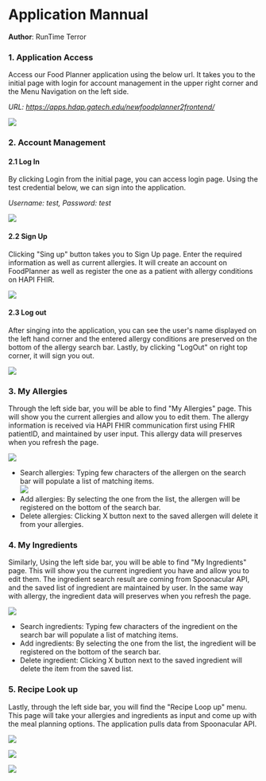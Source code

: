 # Application Mannual

**Author**: RunTime Terror

### 1. Application Access
Access our Food Planner application using the below url. It takes you to the initial page with login for account management in the upper right corner and the Menu Navigation on the left side.

_URL: https://apps.hdap.gatech.edu/newfoodplanner2frontend/_

![](./images/0_initialPage.PNG)

### 2. Account Management
#### 2.1 Log In
By clicking Login from the initial page, you can access login page. Using the test credential below, we can sign into the application. 

_Username: test, Password: test_

![](./images/1_Login.PNG)

#### 2.2 Sign Up
Clicking "Sing up" button takes you to Sign Up page. Enter the required information as well as current allergies. It will create an account on FoodPlanner as well as register the one as a patient with allergy conditions on HAPI FHIR.  

![](./images/2-2_SignUp.PNG)

#### 2.3 Log out  
After singing into the application, you can see the user's name displayed on the left hand corner and the entered allergy conditions are preserved on the bottom of the allergy search bar. Lastly, by clicking "LogOut" on right top corner, it will sign you out. 

![](./images/3_LogOut.PNG)

### 3. My Allergies
Through the left side bar, you will be able to find "My Allergies" page. This will show you the current allergies and allow you to edit them. The allergy information is received via HAPI FHIR communication first using FHIR patientID, and maintained by user input. This allergy data will preserves when you refresh the page.    

![](./images/4_Allergy.PNG)

* Search allergies: Typing few characters of the allergen on the search bar will populate a list of matching items.  
    ![](./images/4_Allergy_Search.PNG)
* Add allergies: By selecting the one from the list, the allergen will be registered on the bottom of the search bar. 
* Delete allergies: Clicking X button next to the saved allergen will delete it from your allergies.

### 4. My Ingredients
Similarly, Using the left side bar, you will be able to find "My Ingredients" page. This will show you the current ingredient you have and allow you to edit them. The ingredient search result are coming from Spoonacular API, and the saved list of ingredient are maintained by user. In the same way with allergy, the ingredient data will preserves when you refresh the page.    

![](./images/5_Ingredient.PNG)
* Search ingredients: Typing few characters of the ingredient on the search bar will populate a list of matching items.  
* Add ingredients: By selecting the one from the list, the ingredient will be registered on the bottom of the search bar. 
* Delete ingredient: Clicking X button next to the saved ingredient will delete the item from the saved list.

### 5. Recipe Look up
Lastly, through the left side bar, you will find the "Recipe Loop up" menu. This page will take your allergies and ingredients as input and come up with the meal planning options. The application pulls data from Spoonacular API.

![](./images/6_Recipe.PNG)

![](./images/6_RecipeByAllergies.PNG)

![](./images/6_RecipeByIngredient.PNG)

